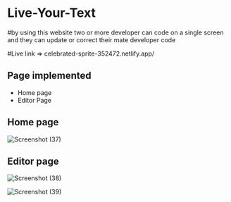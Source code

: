 # Live-Your-Text
#by using this website two or more developer can code on a single screen and they can update or correct their mate developer code

#Live link => celebrated-sprite-352472.netlify.app/
## Page implemented

- Home page
- Editor Page
## Home page


![Screenshot (37)](https://user-images.githubusercontent.com/101393601/222902136-f3204ba8-cf55-4f5a-a872-38bcf857e182.png)

## Editor page

![Screenshot (38)](https://user-images.githubusercontent.com/101393601/222902165-c8d35294-146b-412d-8295-2469cbefbd6d.png)


![Screenshot (39)](https://user-images.githubusercontent.com/101393601/222902173-2546b093-cf4e-4f14-b7f0-a0042d0ed880.png)
